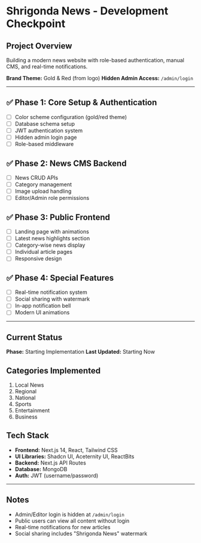 # Shrigonda News - Development Checkpoint

## Project Overview
Building a modern news website with role-based authentication, manual CMS, and real-time notifications.

**Brand Theme:** Gold & Red (from logo)
**Hidden Admin Access:** `/admin/login`

---

## ✅ Phase 1: Core Setup & Authentication
- [ ] Color scheme configuration (gold/red theme)
- [ ] Database schema setup
- [ ] JWT authentication system
- [ ] Hidden admin login page
- [ ] Role-based middleware

## ✅ Phase 2: News CMS Backend
- [ ] News CRUD APIs
- [ ] Category management
- [ ] Image upload handling
- [ ] Editor/Admin role permissions

## ✅ Phase 3: Public Frontend
- [ ] Landing page with animations
- [ ] Latest news highlights section
- [ ] Category-wise news display
- [ ] Individual article pages
- [ ] Responsive design

## ✅ Phase 4: Special Features
- [ ] Real-time notification system
- [ ] Social sharing with watermark
- [ ] In-app notification bell
- [ ] Modern UI animations

---

## Current Status
**Phase:** Starting Implementation
**Last Updated:** Starting Now

## Categories Implemented
1. Local News
2. Regional
3. National
4. Sports
5. Entertainment
6. Business

## Tech Stack
- **Frontend:** Next.js 14, React, Tailwind CSS
- **UI Libraries:** Shadcn UI, Aceternity UI, ReactBits
- **Backend:** Next.js API Routes
- **Database:** MongoDB
- **Auth:** JWT (username/password)

---

## Notes
- Admin/Editor login is hidden at `/admin/login`
- Public users can view all content without login
- Real-time notifications for new articles
- Social sharing includes "Shrigonda News" watermark
